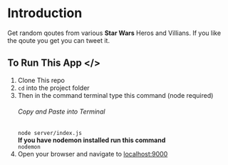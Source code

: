 # Introduction

Get random qoutes from various **Star Wars** Heros and Villians.
If you like the qoute you get you can tweet it.

## To Run This App </>

1. Clone This repo
2. `cd` into the project folder
3. Then in the command terminal type this command (node required)
   ###### Copy and Paste into Terminal
   `node server/index.js`\
   **If you have nodemon installed run this command**\
   `nodemon`
4. Open your browser and navigate to [localhost:9000](http://localhost:9000)
